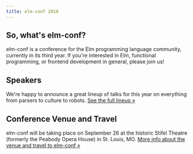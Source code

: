 ```yaml
---
title: elm-conf 2018
---
```


## So, what's elm-conf?

elm-conf is a conference for the Elm programming language community, currently in its third year.
If you're interested in Elm, functional programming, or frontend development in general, please join us!

## Speakers

<!-- TODO: fix this link on the Elm side -->
We're happy to announce a great lineup of talks for this year on everything from parsers to culture to robots.
[See the full lineup &raquo;](/speakers)

## Conference Venue and Travel

elm-conf will be taking place on September 26 at the historic Stifel Theatre (formerly the Peabody Opera House) in St. Louis, MO.
[More info about the venue and travel to elm-conf &raquo;](attend.md)
